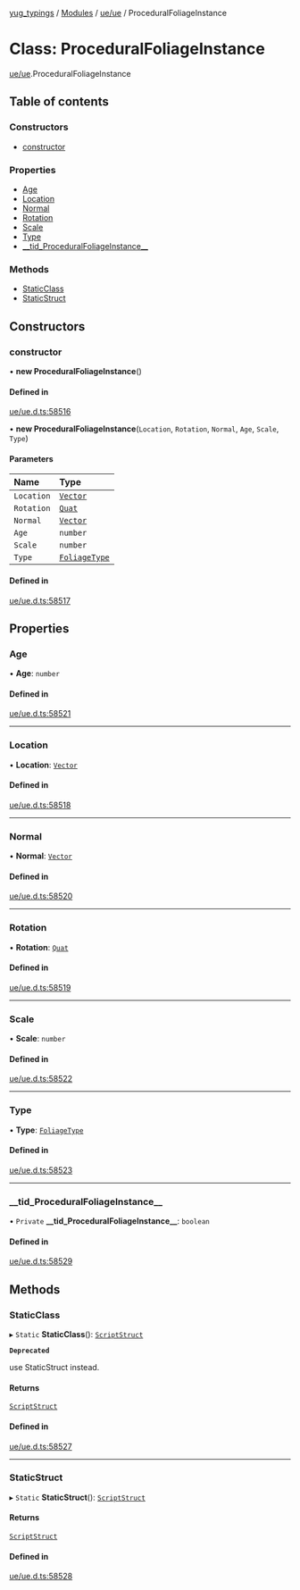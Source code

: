 [yug_typings](../README.md) / [Modules](../modules.md) / [ue/ue](../modules/ue_ue.md) / ProceduralFoliageInstance

# Class: ProceduralFoliageInstance

[ue/ue](../modules/ue_ue.md).ProceduralFoliageInstance

## Table of contents

### Constructors

- [constructor](ue_ue.ProceduralFoliageInstance.md#constructor)

### Properties

- [Age](ue_ue.ProceduralFoliageInstance.md#age)
- [Location](ue_ue.ProceduralFoliageInstance.md#location)
- [Normal](ue_ue.ProceduralFoliageInstance.md#normal)
- [Rotation](ue_ue.ProceduralFoliageInstance.md#rotation)
- [Scale](ue_ue.ProceduralFoliageInstance.md#scale)
- [Type](ue_ue.ProceduralFoliageInstance.md#type)
- [\_\_tid\_ProceduralFoliageInstance\_\_](ue_ue.ProceduralFoliageInstance.md#__tid_proceduralfoliageinstance__)

### Methods

- [StaticClass](ue_ue.ProceduralFoliageInstance.md#staticclass)
- [StaticStruct](ue_ue.ProceduralFoliageInstance.md#staticstruct)

## Constructors

### constructor

• **new ProceduralFoliageInstance**()

#### Defined in

[ue/ue.d.ts:58516](https://github.com/YugMetaverse/yug_typings/blob/b7d9b19/ue/ue.d.ts#L58516)

• **new ProceduralFoliageInstance**(`Location`, `Rotation`, `Normal`, `Age`, `Scale`, `Type`)

#### Parameters

| Name | Type |
| :------ | :------ |
| `Location` | [`Vector`](ue_ue_s.Vector.md) |
| `Rotation` | [`Quat`](ue_ue_s.Quat.md) |
| `Normal` | [`Vector`](ue_ue_s.Vector.md) |
| `Age` | `number` |
| `Scale` | `number` |
| `Type` | [`FoliageType`](ue_ue.FoliageType.md) |

#### Defined in

[ue/ue.d.ts:58517](https://github.com/YugMetaverse/yug_typings/blob/b7d9b19/ue/ue.d.ts#L58517)

## Properties

### Age

• **Age**: `number`

#### Defined in

[ue/ue.d.ts:58521](https://github.com/YugMetaverse/yug_typings/blob/b7d9b19/ue/ue.d.ts#L58521)

___

### Location

• **Location**: [`Vector`](ue_ue_s.Vector.md)

#### Defined in

[ue/ue.d.ts:58518](https://github.com/YugMetaverse/yug_typings/blob/b7d9b19/ue/ue.d.ts#L58518)

___

### Normal

• **Normal**: [`Vector`](ue_ue_s.Vector.md)

#### Defined in

[ue/ue.d.ts:58520](https://github.com/YugMetaverse/yug_typings/blob/b7d9b19/ue/ue.d.ts#L58520)

___

### Rotation

• **Rotation**: [`Quat`](ue_ue_s.Quat.md)

#### Defined in

[ue/ue.d.ts:58519](https://github.com/YugMetaverse/yug_typings/blob/b7d9b19/ue/ue.d.ts#L58519)

___

### Scale

• **Scale**: `number`

#### Defined in

[ue/ue.d.ts:58522](https://github.com/YugMetaverse/yug_typings/blob/b7d9b19/ue/ue.d.ts#L58522)

___

### Type

• **Type**: [`FoliageType`](ue_ue.FoliageType.md)

#### Defined in

[ue/ue.d.ts:58523](https://github.com/YugMetaverse/yug_typings/blob/b7d9b19/ue/ue.d.ts#L58523)

___

### \_\_tid\_ProceduralFoliageInstance\_\_

• `Private` **\_\_tid\_ProceduralFoliageInstance\_\_**: `boolean`

#### Defined in

[ue/ue.d.ts:58529](https://github.com/YugMetaverse/yug_typings/blob/b7d9b19/ue/ue.d.ts#L58529)

## Methods

### StaticClass

▸ `Static` **StaticClass**(): [`ScriptStruct`](ue_ue.ScriptStruct.md)

**`Deprecated`**

use StaticStruct instead.

#### Returns

[`ScriptStruct`](ue_ue.ScriptStruct.md)

#### Defined in

[ue/ue.d.ts:58527](https://github.com/YugMetaverse/yug_typings/blob/b7d9b19/ue/ue.d.ts#L58527)

___

### StaticStruct

▸ `Static` **StaticStruct**(): [`ScriptStruct`](ue_ue.ScriptStruct.md)

#### Returns

[`ScriptStruct`](ue_ue.ScriptStruct.md)

#### Defined in

[ue/ue.d.ts:58528](https://github.com/YugMetaverse/yug_typings/blob/b7d9b19/ue/ue.d.ts#L58528)
